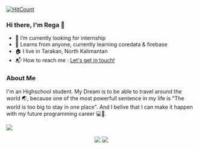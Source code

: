[![HitCount](http://hits.dwyl.com/ZenRega38/ZenRega38.svg)](http://hits.dwyl.com/ZenRega38/ZenRega38)

### Hi there, I'm Rega 👋

- 🔭 I’m currently looking for internship
- 🌱 Learns from anyone, currently learning coredata & firebase
- 🏠 I live in Tarakan, North Kalimantan
- 📬 How to reach me : <a href="mailto:regarizz@gmail.com">Let's get in touch!</a>

### About Me

I'm an Highschool student. My Dream is to be able to travel around the world 🌏, because one of the most powerfull sentence in my life is "The world is too big to stay in one place". And I belive that I can make it happen with my future programming career 💻📲.


<img align="center" src="https://media.giphy.com/media/z5aSlF8RZ0Zi0/giphy.gif">


<p align="center">
  <img align="center" src="https://github-readme-stats.vercel.app/api?username=ZenRega38&&show_icons=true&title_color=111E6C&icon_color=8E8F8E&text_color=171717&bg_color=fffff">
  <img align="center" src="https://github-readme-stats.vercel.app/api/top-langs/?username=ZenRega38&theme=radical&hide_langs_below=1&layout=compact&&title_color=111E6C&icon_color=8E8F8E&text_color=171717&bg_color=fffff">
</p>

